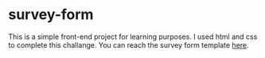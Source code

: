 # survey-form

This is a simple front-end project for learning purposes. I used html and css to complete this challange.
You can reach the survey form template [here](www.bpataki.com/survey.html).
